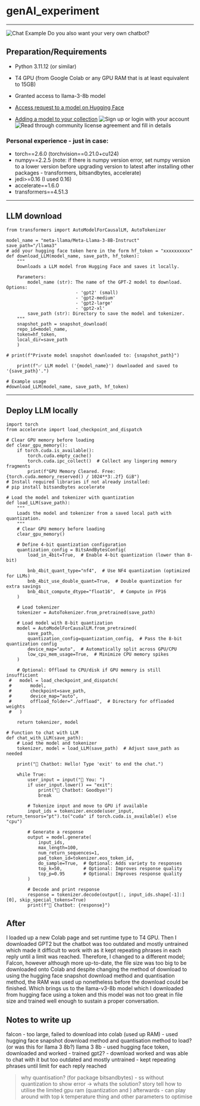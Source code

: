 # genAI_experiment
---
![Chat Example](images/chatINTRO.jpeg)
Do you also want your very own chatbot? 
## Preparation/Requirements
- Python 3.11.12 (or similar)
- T4 GPU (from Google Colab or any GPU RAM that is at least equivalent to 15GB)
- Granted access to llama-3-8b model

- [Access request to a model on Hugging Face](https://huggingface.co/docs/hub/en/models-gated)


- [Adding a model to your collection](https://huggingface.co/docs/hub/en/collections)
![Sign up or login with your account](images/grantAccess1.png)
![Read through community license agreement and fill in details](images/grantAccess2.png)

### Personal experience - just in case:
- torch==2.6.0 (torchvision==0.21.0+cu124)
- numpy==2.2.5 (note: if there is numpy version error, set numpy version to a lower version before upgrading version to latest after installing other packages - transformers, bitsandbytes, accelerate)
- jedi>=0.16 (I used 0.16)
- accelerate==1.6.0
- transformers==4.51.3
---
## LLM download
```from huggingface_hub import snapshot_download
from transformers import AutoModelForCausalLM, AutoTokenizer

model_name = "meta-llama/Meta-Llama-3-8B-Instruct"
save_path="/llama3"
# add your hugging face token here in the form hf_token = "xxxxxxxxxx"
def download_LLM(model_name, save_path, hf_token):
    """
    Downloads a LLM model from Hugging Face and saves it locally.

    Parameters:
        model_name (str): The name of the GPT-2 model to download. Options:
                          - 'gpt2' (small)
                          - 'gpt2-medium'
                          - 'gpt2-large'
                          - 'gpt2-xl'
        save_path (str): Directory to save the model and tokenizer.
    """
    snapshot_path = snapshot_download(
    repo_id=model_name,
    token=hf_token,
    local_dir=save_path
    )

# print(f"Private model snapshot downloaded to: {snapshot_path}")

    print(f"✅ LLM model ('{model_name}') downloaded and saved to '{save_path}'.")

# Example usage
#download_LLM(model_name, save_path, hf_token)
```
---
## Deploy LLM locally
```from transformers import AutoModelForCausalLM, AutoTokenizer, BitsAndBytesConfig
import torch
from accelerate import load_checkpoint_and_dispatch

# Clear GPU memory before loading
def clear_gpu_memory():
    if torch.cuda.is_available():
        torch.cuda.empty_cache()
        torch.cuda.ipc_collect()  # Collect any lingering memory fragments
        print(f"GPU Memory Cleared. Free: {torch.cuda.memory_reserved() / 1024**3:.2f} GiB")
# Install required libraries if not already installed:
# pip install bitsandbytes accelerate

# Load the model and tokenizer with quantization
def load_LLM(save_path):
    """
    Loads the model and tokenizer from a saved local path with quantization.
    """
    # Clear GPU memory before loading
    clear_gpu_memory()

    # Define 4-bit quantization configuration
    quantization_config = BitsAndBytesConfig(
        load_in_4bit=True,  # Enable 4-bit quantization (lower than 8-bit)

        bnb_4bit_quant_type="nf4",  # Use NF4 quantization (optimized for LLMs)
        bnb_4bit_use_double_quant=True,  # Double quantization for extra savings
        bnb_4bit_compute_dtype="float16",  # Compute in FP16
    )

    # Load tokenizer
    tokenizer = AutoTokenizer.from_pretrained(save_path)

    # Load model with 8-bit quantization
    model = AutoModelForCausalLM.from_pretrained(
        save_path,
        quantization_config=quantization_config,  # Pass the 8-bit quantization config
        device_map="auto",  # Automatically split across GPU/CPU
        low_cpu_mem_usage=True,  # Minimize CPU memory spikes
    )

    # Optional: Offload to CPU/disk if GPU memory is still insufficient
 #   model = load_checkpoint_and_dispatch(
 #       model,
 #       checkpoint=save_path,
 #       device_map="auto",
 #       offload_folder="./offload",  # Directory for offloaded weights
 #   )

    return tokenizer, model

# Function to chat with LLM
def chat_with_LLM(save_path):
    # Load the model and tokenizer
    tokenizer, model = load_LLM(save_path)  # Adjust save_path as needed

    print("🤖 Chatbot: Hello! Type 'exit' to end the chat.")

    while True:
        user_input = input("🧑 You: ")
        if user_input.lower() == "exit":
            print("🤖 Chatbot: Goodbye!")
            break

        # Tokenize input and move to GPU if available
        input_ids = tokenizer.encode(user_input, return_tensors="pt").to("cuda" if torch.cuda.is_available() else "cpu")

        # Generate a response
        output = model.generate(
            input_ids,
            max_length=100,
            num_return_sequences=1,
            pad_token_id=tokenizer.eos_token_id,
            do_sample=True,  # Optional: Adds variety to responses
            top_k=50,        # Optional: Improves response quality
            top_p=0.95       # Optional: Improves response quality
        )

        # Decode and print response
        response = tokenizer.decode(output[:, input_ids.shape[-1]:][0], skip_special_tokens=True)
        print(f"🤖 Chatbot: {response}")
```


## After
I loaded up a new Colab page and set runtime type to T4 GPU. Then I downloaded GPT2 but the chatbot was too outdated and mostly untrained which made it difficult to work with as it kept repeating phrases in each reply until a limit was reached. Therefore, I changed to a different model; Falcon, however although more up-to-date, the file size was too big to be downloaded onto Colab and despite changing the method of download to using the hugging face snapshot download method and quantisation method, the RAM was used up nonetheless before the download could be finished. Which brings us to the llama-v3-8b model which I downloaded from hugging face using a token and this model was not too great in file size and trained well enough to sustain a proper conversation.


## Notes to write up
falcon - too large, failed to download into colab (used up RAM) - used hugging face snapshot download method and quantisation method to load? (or was this for llama 3 8b?)
llama 3 8b - used hugging face token, downloaded and worked - trained
gpt2? - download worked and was able to chat with it but too outdated and mostly untrained - kept repeating phrases until limit for each reply reached
> why quantisation? (for package bitsandbytes) - ss without quantization to show error -> whats the solution? story tell
how to utilise the limited gpu ram (quantization and )
afterwards - can play around with top k temperature thing and other parameters to optimise


